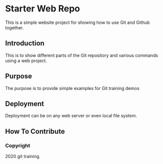 # Starter Web Repo

This is a simple website project for showing how to use Git and Github together.

## Introduction

This is to show different parts of the Git repository and various commands using a web project.

## Purpose

The purpose is to provide simple examples for Git training demos

## Deployment

Deployment can be on any web server or even local file system.

## How To Contribute

### Copyright

2020 git training.

